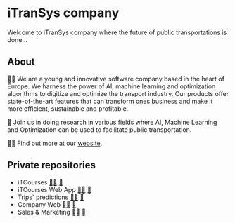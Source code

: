 # iTranSys company

Welcome to iTranSys company where the future of public transportations is done...

## About

🙋‍♀️ We are a young and innovative software company based in the heart of Europe. We harness the power of AI, machine learning and optimization algorithms to digitize and optimize the transport industry. Our products offer state-of-the-art features that can transform ones business and make it more efficient, sustainable and profitable.

🌈 Join us in doing research in various fields where AI, Machine Learning and Optimization can be used to facilitate public transportation.

👩‍💻 Find out more at our [website](https://itransys.eu/en).

## Private repositories

- iTCourses [:technologist:](https://github.com/iTranSys-s-r-o/itcourses) [:memo:](https://github.com/orgs/iTranSys-s-r-o/projects/8)
- iTCourses Web App [:technologist:](https://github.com/iTranSys-s-r-o/itcourses-web-app) [:memo:](https://github.com/orgs/iTranSys-s-r-o/projects/5)
- Trips' predictions [:technologist:](https://github.com/iTranSys-s-r-o/trips-predictions) [:memo:](https://github.com/orgs/iTranSys-s-r-o/projects/4)
- Company Web [:technologist:](https://github.com/iTranSys-s-r-o/company-web) [:memo:](https://github.com/orgs/iTranSys-s-r-o/projects/1)
- Sales & Marketing [:technologist:](https://github.com/iTranSys-s-r-o/sales-marketing) [:memo:](https://github.com/orgs/iTranSys-s-r-o/projects/10)
